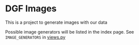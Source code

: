 # DGF Images

This is a project to generate images with our data

Possible image generators will be listed in the index page.
See `IMAGE_GENERATORS` in [views.py](views.py)
